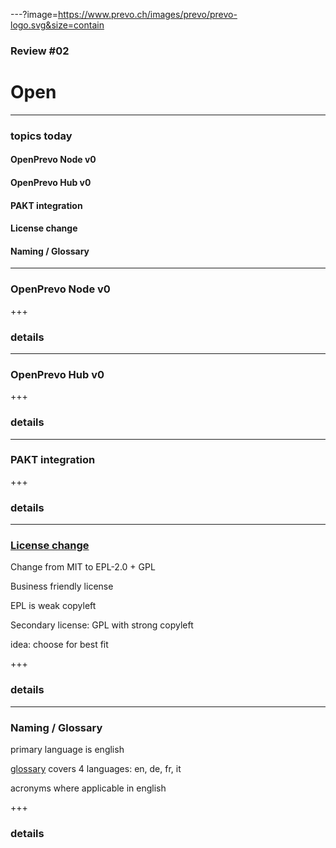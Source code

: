 ---?image=https://www.prevo.ch/images/prevo/prevo-logo.svg&size=contain

### Review #02
# Open

---

### topics today

#### OpenPrevo Node v0
#### OpenPrevo Hub v0
#### PAKT integration
#### License change
#### Naming / Glossary

---

### OpenPrevo Node v0

+++

### details

---

### OpenPrevo Hub v0

+++

### details

---

### PAKT integration

+++

### details

---

### [License change](https://github.com/open-prevo/openprevo/issues/5)

Change from MIT to EPL-2.0 + GPL

Business friendly license

EPL is weak copyleft

Secondary license: GPL with strong copyleft

idea: choose for best fit

+++

### details

---

### Naming / Glossary

primary language is english

[glossary](https://open-prevo.github.io/openprevo/#section-glossary) covers 4 languages: en, de, fr, it

acronyms where applicable in english

+++

### details